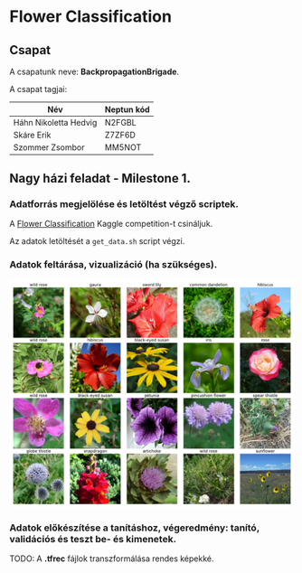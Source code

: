 # Flower Classification

## Csapat

A csapatunk neve: **BackpropagationBrigade**.

A csapat tagjai:

| Név                   | Neptun kód |
| --------------------- | ---------- |
| Háhn Nikoletta Hedvig | N2FGBL     |
| Skáre Erik            | Z7ZF6D     |
| Szommer Zsombor       | MM5NOT     |

## Nagy házi feladat - Milestone 1.

### Adatforrás megjelölése és letöltést végző scriptek.

A [Flower Classification](https://www.kaggle.com/competitions/tpu-getting-started) Kaggle competition-t csináljuk.

Az adatok letöltését a `get_data.sh` script végzi.

### Adatok feltárása, vizualizáció (ha szükséges).

![](docs/flowers.png)

### Adatok előkészítése a tanításhoz, végeredmény: tanító, validációs és teszt be- és kimenetek.

TODO: A **.tfrec** fájlok transzformálása rendes képekké.
